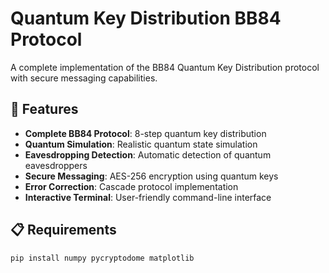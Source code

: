 # Quantum Key Distribution BB84 Protocol

A complete implementation of the BB84 Quantum Key Distribution protocol with secure messaging capabilities.

## 🚀 Features

- **Complete BB84 Protocol**: 8-step quantum key distribution
- **Quantum Simulation**: Realistic quantum state simulation
- **Eavesdropping Detection**: Automatic detection of quantum eavesdroppers
- **Secure Messaging**: AES-256 encryption using quantum keys
- **Error Correction**: Cascade protocol implementation
- **Interactive Terminal**: User-friendly command-line interface

## 📋 Requirements

```bash
pip install numpy pycryptodome matplotlib